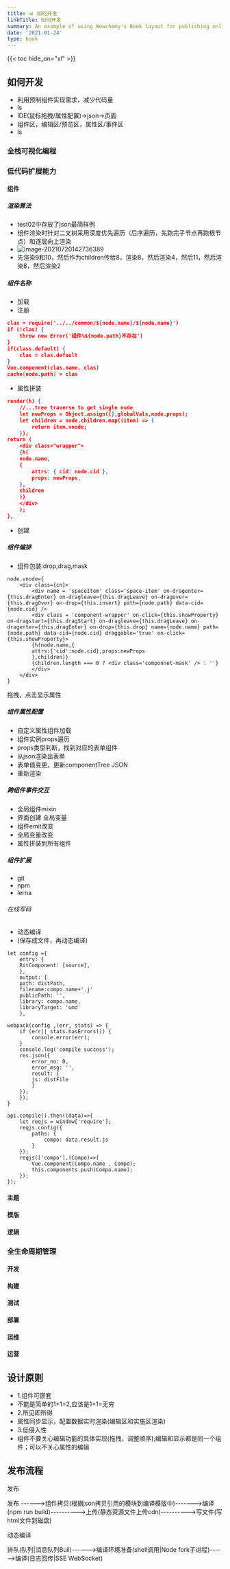 ```yaml
---
title: 📊 如何开发
linkTitle: 如何开发
summary: An example of using Wowchemy's Book layout for publishing online courses.
date: '2021-01-24'
type: book
---
```




{{< toc hide_on="xl" >}}

## 如何开发

- 利用预制组件实现需求，减少代码量
- ls
- IDE(鼠标拖拽/属性配置)->json->页面
- 组件区，编辑区/预览区，属性区/事件区
- ls

### 全栈可视化编程

### 低代码扩展能力

#### 组件

##### 渲染算法

- test02中存放了json最简样例
- 组件渲染时针对二叉树采用深度优先遍历（后序遍历，先跑完子节点再跑根节点）和逐层向上渲染
- ![image-20210720142736389](E:\Daima\ku\starter-hugo-online-course\content\course\training\image-20210720142736389.png)
- 先渲染9和10，然后作为children传给8，渲染8，然后渲染4，然后11，然后渲染8，然后渲染2

##### 组件名称

- 加载
- 注册

```json
clas = require('../../common/${node.name}/${node.name}')
if (!clas) {
	throw new Error('组件%${node.path}不存在')
}
if(class.default) {
    clas = clas.default
}
Vue.component(clas.name, clas)
cache[node.path] = clas
```

- 属性拼装

```json
render(h) {
    //...tree traverse to get single node
    let newProps = Object.assign({},globalVals,node.props);
	let children = node.children.map((item) => {
        return item.vnode;
    });
return (
	<div class="wrapper">
	{h(
	node.name,
	{
    	attrs: { cid: node.cid },
		props: newProps,
    },
	children
	)}
	</div>
	);
},
```



- 创建

##### 组件编排

- 组件包装:drop,drag,mask

```
node.vnode={
	<div class={cn}>
		<div name = 'spaceItem' class='space-item' on-dragenter={this.dragEnter} on-dragleave={this.dragLeave} on-dragover={this.dragOver} on-drop={this.insert} path={node.path} data-cid={node.cid} />
		<div class = 'component-wrapper' on-click={this.showProperty} on-dragstart={this.dragStart} on-dragleave={this.dragLeave} on-dragenter={this.dragEnter} on-drop={this.drop} name={node.name} path={node.path} data-cid={node.cid} draggable='true' on-click={this.showProperty}>
		{h(node.name,{
		attrs:{'cid':node.cid},props:newProps
		},children)}
		{children.length === 0 ? <div class='componnet-mask' /> : ''}
		</div>
	</div>
}
```

拖拽，点击显示属性

##### 组件属性配置

- 自定义属性组件加载
- 组件实例props遍历
- props类型判断，找到对应的表单组件
- 从json渲染出表单
- 表单值变更，更新componentTree JSON
- 重新渲染

##### 跨组件事件交互

- 全局组件mixin
- 界面创建 全局变量
- 组件emit改变
- 全局变量改变
- 属性拼装到所有组件

##### 组件扩展

- git
- npm
- lerna

###### 在线写码

- 动态编译
- (保存成文件，再动态编译)

```
let config ={
	entry: {
	RitComponent: [source],
	},
	output: {
	path: distPath,
	filename:compo.name+'.j'
	publicPath: '',
	library: compo.name,
	libraryTarget: 'umd'
	},
```



```
webpack(config ,(err, stats) => {
	if (err|| stats.hasErrors()) {
		console.error(err);
	}
	console.log('compile success');
	res.json({
		error_no: 0,
		error_msg: '',
		result: {
		js: distFile
		}
	});
	});
}
```



```
api.compile().then((data)=>{
	let reqjs = window['require'];
	reqjs.config({
		paths: {
			compo: data.result.js
		}
	});
	reqjs(['compo'],(Compo)=>{
		Vue.component(Compo.name , Compo);
		this.components.push(Compo.name);
	});
});
```



#### 主题

#### 模版

#### 逻辑

### 全生命周期管理

#### 开发

#### 构建

#### 测试

#### 部署

#### 运维

#### 运营

## 设计原则

- 1.组件可嵌套
- 不能是简单的1+1=2,应该是1+1=无穷
- 2.所见即所得
- 属性同步显示，配置数据实时渲染(编辑区和实施区渲染)
- 3.低侵入性
- 组件不要关心编辑功能的具体实现(拖拽，调整顺序);编辑和显示都是同一个组件；可以不关心属性的编辑



## 发布流程

发布

发布 ------>组件拷贝(根据json拷贝引用的模块到编译模版中)------->编译(npm run build)---------->上传(静态资源文件上传cdn)---------->写文件(写html文件到磁盘)

动态编译

排队(队列|消息队列Buil)------>编译环境准备(shell调用|Node fork子进程)------>编译(日志回传|SSE WebSocket)
